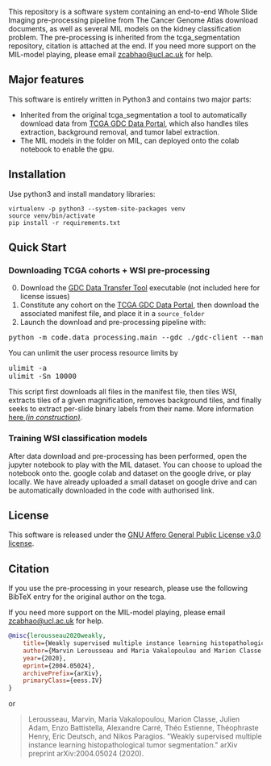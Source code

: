 This repository is a software system containing an end-to-end Whole Slide Imaging pre-processing pipeline from The Cancer Genome Atlas download documents, as well as several MIL models on the kidney classification problem. The pre-processing is inherited from the tcga_segmentation repository, citation is attached at the end. If you need more support on the MIL-model playing, please email zcabhao@ucl.ac.uk for help.

## Major features
This software is entirely written in Python3 and contains two major parts:
* Inherited from the original tcga_segmentation a tool to automatically download data from [TCGA GDC Data Portal](https://portal.gdc.cancer.gov/),
which also handles tiles extraction, background removal, and tumor label extraction.
* The MIL models in the folder on MIL, can deployed onto the colab notebook to enable the gpu.
## Installation

Use python3 and install mandatory libraries:
```
virtualenv -p python3 --system-site-packages venv
source venv/bin/activate
pip install -r requirements.txt 
```

## Quick Start

### Downloading TCGA cohorts + WSI pre-processing

0. Download the [GDC Data Transfer Tool](https://gdc.cancer.gov/access-data/gdc-data-transfer-tool) executable (not included here for license issues)
1. Constitute any cohort on the [TCGA GDC Data Portal](https://portal.gdc.cancer.gov/), then download
the associated manifest file, and place it in a `source_folder`
2. Launch the download and pre-processing pipeline with:
<pre>
python -m code.data_processing.main --gdc ./gdc-client --manifest data/gdc_manifest_tcga_2.txt --source-slides-folder source_folder output_folder
</pre>
You can unlimit the user process resource limits by
<pre>
ulimit -a       
ulimit -Sn 10000
</pre>

This script first downloads all files in the manifest file, then tiles WSI, extracts tiles of a given magnification, 
removes background tiles, and finally seeks to extract per-slide binary labels from their name. More information 
[here _(in construction)_](code/data_processing/README.md).

### Training WSI classification models

After data download and pre-processing has been performed, open the jupyter notebook to play with the MIL dataset. You can choose to upload the notebook onto the. google colab and dataset on the google drive, or play locally.
We have already uploaded a small dataset on google drive and can be automatically downloaded in the code with authorised link.


## License

This software is released under the 
[GNU Affero General Public License v3.0 license](LICENSE).

## Citation

If you use the pre-processing in your research, please use the following BibTeX entry for the original author on the tcga. 

If you need more support on the MIL-model playing, please email zcabhao@ucl.ac.uk for help.

```BibTeX
@misc{lerousseau2020weakly,
    title={Weakly supervised multiple instance learning histopathological tumor segmentation},
    author={Marvin Lerousseau and Maria Vakalopoulou and Marion Classe and Julien Adam and Enzo Battistella and Alexandre Carré and Théo Estienne and Théophraste Henry and Eric Deutsch and Nikos Paragios},
    year={2020},
    eprint={2004.05024},
    archivePrefix={arXiv},
    primaryClass={eess.IV}
}
```

or

> Lerousseau, Marvin, Maria Vakalopoulou, Marion Classe, Julien Adam, Enzo Battistella, Alexandre Carré, Théo Estienne, Théophraste Henry, Eric Deutsch, and Nikos Paragios. "Weakly supervised multiple instance learning histopathological tumor segmentation." arXiv preprint arXiv:2004.05024 (2020).
